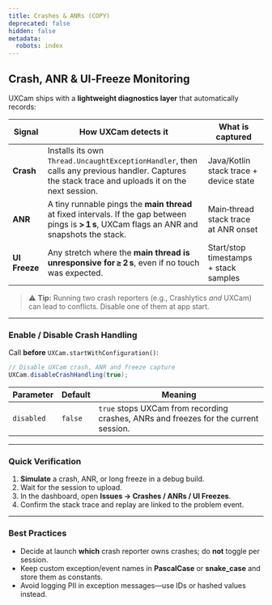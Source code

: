 ```yaml
---
title: Crashes & ANRs (COPY)
deprecated: false
hidden: false
metadata:
  robots: index
---
```

## Crash, ANR & UI‑Freeze Monitoring

UXCam ships with a **lightweight diagnostics layer** that automatically records:

| Signal        | How UXCam detects it                                                                                                                              | What is captured                       |
| ------------- | ------------------------------------------------------------------------------------------------------------------------------------------------- | -------------------------------------- |
| **Crash**     | Installs its own `Thread.UncaughtExceptionHandler`, then calls any previous handler. Captures the stack trace and uploads it on the next session. | Java/Kotlin stack trace + device state |
| **ANR**       | A tiny runnable pings the **main thread** at fixed intervals. If the gap between pings is **> 1 s**, UXCam flags an ANR and snapshots the stack.  | Main‑thread stack trace at ANR onset   |
| **UI Freeze** | Any stretch where the **main thread is unresponsive for ≥ 2 s**, even if no touch was expected.                                                   | Start/stop timestamps + stack samples  |

> ⚠️ **Tip:** Running two crash reporters (e.g., Crashlytics *and* UXCam) can lead to conflicts. Disable one of them at app start.

***

### Enable / Disable Crash Handling

Call **before** `UXCam.startWithConfiguration()`:

```java
// Disable UXCam crash, ANR and freeze capture
UXCam.disableCrashHandling(true);
```

| Parameter  | Default | Meaning                                                                              |
| ---------- | ------- | ------------------------------------------------------------------------------------ |
| `disabled` | `false` | `true` stops UXCam from recording crashes, ANRs and freezes for the current session. |

***

### Quick Verification

1. **Simulate** a crash, ANR, or long freeze in a debug build.
2. Wait for the session to upload.
3. In the dashboard, open **Issues → Crashes / ANRs / UI Freezes**.
4. Confirm the stack trace and replay are linked to the problem event.

***

### Best Practices

* Decide at launch **which** crash reporter owns crashes; do **not** toggle per session.
* Keep custom exception/event names in **PascalCase** or **snake\_case** and store them as constants.
* Avoid logging PII in exception messages—use IDs or hashed values instead.